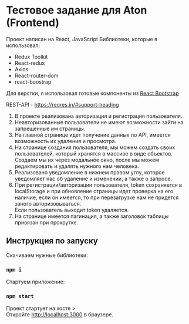 # Тестовое задание для Aton (Frontend)

Проект написан на React, JavaScript
Библиотеки, которые я использовал:
- Redux Toolkit
- React-redux
- Axios
- React-router-dom
- react-boostrap

Для верстки, я использовал готовые компоненты из [React Bootstrap](https://react-bootstrap.netlify.app/)

REST-API - https://reqres.in/#support-heading

1) В проекте реализована авторизация и регистрация пользователя.
2) Неавторизованные пользователи не имеют возможности зайти на запрещенные им страницы.
3) На главной странице идет получение данных по API, имеется возможность их удаления и просмотра.
4) На странице создания пользователя, мы можем создать своих пользователей, который хранятся в массиве в виде объектов.\
Создаем мы их через модальное окно, после мы можем редактировать и удалять нужного нам человека.
5) Реализовано уведомление в нижнем правом углу, которое уведомляет нас об удаление и изменении, а также о запросе.
6) При регистрации/авторизации пользователя, token сохраняется в localStorage и при обновление страницы идет проверка на его наличие, если он имеется, то при перезагрузке нам не придется заного авторизовываться. \
Если пользователь выходит token удаляется.
7) На странице имеется пагинация, а также заголовок таблицы привязан при прокрутке.

## Инструкция по запуску

Скачиваем нужные библиотеки:

### `npm i`

Стартуем приложение:

### `npm start`

Проект стартует на хосте >\
Откройте [http://localhost:3000](http://localhost:3000) в браузере.

